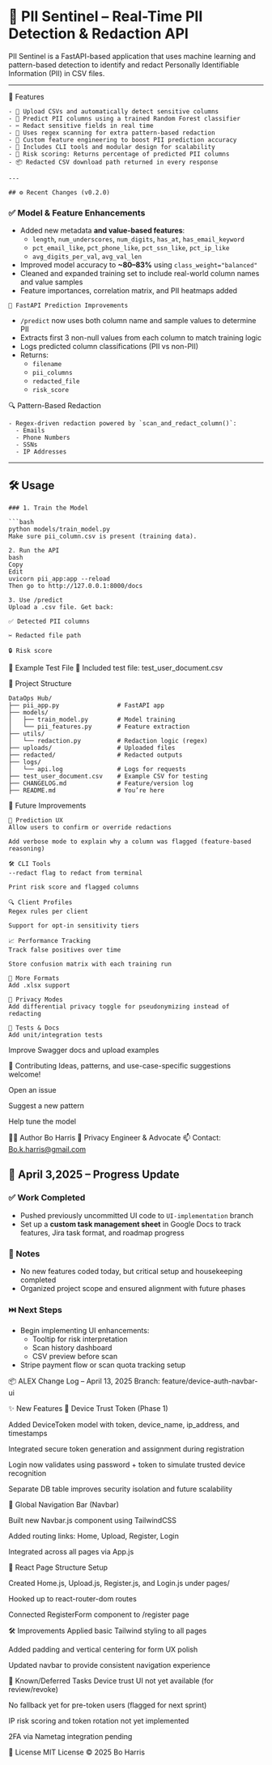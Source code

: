 # 🔐 PII Sentinel – Real-Time PII Detection & Redaction API

PII Sentinel is a FastAPI-based application that uses machine learning and pattern-based detection to identify and redact Personally Identifiable Information (PII) in CSV files.

---

🚀 Features
```
- 📁 Upload CSVs and automatically detect sensitive columns
- 🧠 Predict PII columns using a trained Random Forest classifier
- ✂️ Redact sensitive fields in real time
- 🔎 Uses regex scanning for extra pattern-based redaction
- 🧬 Custom feature engineering to boost PII prediction accuracy
- 🔧 Includes CLI tools and modular design for scalability
- 🪪 Risk scoring: Returns percentage of predicted PII columns
- 📦 Redacted CSV download path returned in every response

---

## ⚙️ Recent Changes (v0.2.0)
```
### ✅ Model & Feature Enhancements
- Added new metadata **and value-based features**:
  - `length`, `num_underscores`, `num_digits`, `has_at`, `has_email_keyword`
  - `pct_email_like`, `pct_phone_like`, `pct_ssn_like`, `pct_ip_like`
  - `avg_digits_per_val`, `avg_val_len`
- Improved model accuracy to **~80–83%** using `class_weight="balanced"`
- Cleaned and expanded training set to include real-world column names and value samples
- Feature importances, correlation matrix, and PII heatmaps added
```
🧠 FastAPI Prediction Improvements
```
- `/predict` now uses both column name and sample values to determine PII
- Extracts first 3 non-null values from each column to match training logic
- Logs predicted column classifications (PII vs non-PII)
- Returns:
  - `filename`
  - `pii_columns`
  - `redacted_file`
  - `risk_score`

🔍 Pattern-Based Redaction
```
- Regex-driven redaction powered by `scan_and_redact_column()`:
  - Emails
  - Phone Numbers
  - SSNs
  - IP Addresses
```
---

## 🛠️ Usage
```
### 1. Train the Model

```bash
python models/train_model.py
Make sure pii_column.csv is present (training data).

2. Run the API
bash
Copy
Edit
uvicorn pii_app:app --reload
Then go to http://127.0.0.1:8000/docs

3. Use /predict
Upload a .csv file. Get back:

✅ Detected PII columns

✂️ Redacted file path

🔒 Risk score
```
🧪 Example Test File
📄 Included test file: test_user_document.csv

📂 Project Structure
```
DataOps Hub/
├── pii_app.py                # FastAPI app
├── models/
│   ├── train_model.py        # Model training
│   └── pii_features.py       # Feature extraction
├── utils/
│   └── redaction.py          # Redaction logic (regex)
├── uploads/                  # Uploaded files
├── redacted/                 # Redacted outputs
├── logs/
│   └── api.log               # Logs for requests
├── test_user_document.csv    # Example CSV for testing
├── CHANGELOG.md              # Feature/version log
├── README.md                 # You’re here
```
🧾 Future Improvements
```
🧠 Prediction UX
Allow users to confirm or override redactions

Add verbose mode to explain why a column was flagged (feature-based reasoning)

🛠️ CLI Tools
--redact flag to redact from terminal

Print risk score and flagged columns

🔍 Client Profiles
Regex rules per client

Support for opt-in sensitivity tiers

📈 Performance Tracking
Track false positives over time

Store confusion matrix with each training run

📁 More Formats
Add .xlsx support

🔐 Privacy Modes
Add differential privacy toggle for pseudonymizing instead of redacting

🧪 Tests & Docs
Add unit/integration tests
```
Improve Swagger docs and upload examples

🤝 Contributing
Ideas, patterns, and use-case-specific suggestions welcome!

Open an issue

Suggest a new pattern

Help tune the model

🧑‍💻 Author
Bo Harris
🔐 Privacy Engineer & Advocate
📫 Contact: Bo.k.harris@gmail.com

## 📆 April 3,2025  – Progress Update

### ✅ Work Completed
- Pushed previously uncommitted UI code to `UI-implementation` branch
- Set up a **custom task management sheet** in Google Docs to track features, Jira task format, and roadmap progress

### 🧠 Notes
- No new features coded today, but critical setup and housekeeping completed
- Organized project scope and ensured alignment with future phases

### ⏭️ Next Steps
- Begin implementing UI enhancements:
  - Tooltip for risk interpretation
  - Scan history dashboard
  - CSV preview before scan
- Stripe payment flow or scan quota tracking setup


📦 ALEX Change Log – April 13, 2025
Branch: feature/device-auth-navbar-ui

✨ New Features
🔐 Device Trust Token (Phase 1)

Added DeviceToken model with token, device_name, ip_address, and timestamps

Integrated secure token generation and assignment during registration

Login now validates using password + token to simulate trusted device recognition

Separate DB table improves security isolation and future scalability

🧭 Global Navigation Bar (Navbar)

Built new Navbar.js component using TailwindCSS

Added routing links: Home, Upload, Register, Login

Integrated across all pages via App.js

📄 React Page Structure Setup

Created Home.js, Upload.js, Register.js, and Login.js under pages/

Hooked up to react-router-dom routes

Connected RegisterForm component to /register page

🛠 Improvements
Applied basic Tailwind styling to all pages

Added padding and vertical centering for form UX polish

Updated navbar to provide consistent navigation experience

🚧 Known/Deferred Tasks
Device trust UI not yet available (for review/revoke)

No fallback yet for pre-token users (flagged for next sprint)

IP risk scoring and token rotation not yet implemented

2FA via Nametag integration pending

📜 License
MIT License © 2025 Bo Harris
